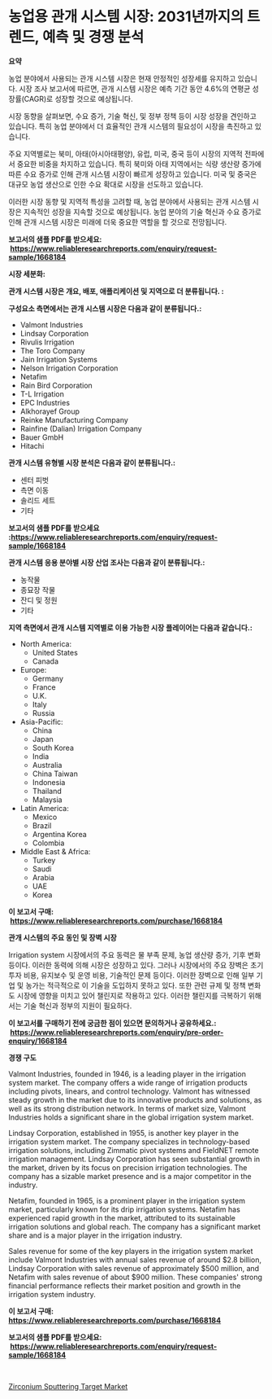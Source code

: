 <p><h1>농업용 관개 시스템 시장: 2031년까지의 트렌드, 예측 및 경쟁 분석</h1></p><p><strong>요약</strong></p>
<p><p>농업 분야에서 사용되는 관개 시스템 시장은 현재 안정적인 성장세를 유지하고 있습니다. 시장 조사 보고서에 따르면, 관개 시스템 시장은 예측 기간 동안 4.6%의 연평균 성장률(CAGR)로 성장할 것으로 예상됩니다.</p><p>시장 동향을 살펴보면, 수요 증가, 기술 혁신, 및 정부 정책 등이 시장 성장을 견인하고 있습니다. 특히 농업 분야에서 더 효율적인 관개 시스템의 필요성이 시장을 촉진하고 있습니다.</p><p>주요 지역별로는 북미, 아태(아시아태평양), 유럽, 미국, 중국 등이 시장의 지역적 전파에서 중요한 비중을 차지하고 있습니다. 특히 북미와 아태 지역에서는 식량 생산량 증가에 따른 수요 증가로 인해 관개 시스템 시장이 빠르게 성장하고 있습니다. 미국 및 중국은 대규모 농업 생산으로 인한 수요 확대로 시장을 선도하고 있습니다.</p><p>이러한 시장 동향 및 지역적 특성을 고려할 때, 농업 분야에서 사용되는 관개 시스템 시장은 지속적인 성장을 지속할 것으로 예상됩니다. 농업 분야의 기술 혁신과 수요 증가로 인해 관개 시스템 시장은 미래에 더욱 중요한 역할을 할 것으로 전망됩니다.</p></p>
<p><strong>보고서의 샘플 PDF를 받으세요: &nbsp;<a href="https://www.reliableresearchreports.com/enquiry/request-sample/1668184">https://www.reliableresearchreports.com/enquiry/request-sample/1668184</a></strong></p>
<p><strong>시장 세분화:</strong></p>
<p><strong> 관개 시스템 시장은 개요, 배포, 애플리케이션 및 지역으로 더 분류됩니다. :</strong></p>
<p><strong>구성요소 측면에서는 관개 시스템 시장은 다음과 같이 분류됩니다.:</strong></p>
<p><ul><li>Valmont Industries</li><li>Lindsay Corporation</li><li>Rivulis Irrigation</li><li>The Toro Company</li><li>Jain Irrigation Systems</li><li>Nelson Irrigation Corporation</li><li>Netafim</li><li>Rain Bird Corporation</li><li>T-L Irrigation</li><li>EPC Industries</li><li>Alkhorayef Group</li><li>Reinke Manufacturing Company</li><li>Rainfine (Dalian) Irrigation Company</li><li>Bauer GmbH</li><li>Hitachi</li></ul></p>
<p><strong> 관개 시스템 유형별 시장 분석은 다음과 같이 분류됩니다.:</strong></p>
<p><ul><li>센터 피벗</li><li>측면 이동</li><li>솔리드 세트</li><li>기타</li></ul></p>
<p><strong>보고서의 샘플 PDF를 받으세요 :<a href="https://www.reliableresearchreports.com/enquiry/request-sample/1668184">https://www.reliableresearchreports.com/enquiry/request-sample/1668184</a></strong></p>
<p><strong> 관개 시스템 응용 분야별 시장 산업 조사는 다음과 같이 분류됩니다.:</strong></p>
<p><ul><li>농작물</li><li>종묘장 작물</li><li>잔디 및 정원</li><li>기타</li></ul></p>
<p><strong>지역 측면에서 관개 시스템 지역별로 이용 가능한 시장 플레이어는 다음과 같습니다.:</strong></p>
<p><ul>
    <li>
        North America:
        <ul>
            <li>United States</li>
            <li>Canada</li>
        </ul>
    </li>
    <li>
        Europe:
        <ul>
            <li>Germany</li>
            <li>France</li>
            <li>U.K.</li>
            <li>Italy</li>
            <li>Russia</li>
        </ul>
    </li>
    <li>
        Asia-Pacific:
        <ul>
            <li>China</li>
            <li>Japan</li>
            <li>South Korea</li>
            <li>India</li>
            <li>Australia</li>
            <li>China Taiwan</li>
            <li>Indonesia</li>
            <li>Thailand</li>
            <li>Malaysia</li>
        </ul>
    </li>
    <li>
        Latin America:
        <ul>
            <li>Mexico</li>
            <li>Brazil</li>
            <li>Argentina Korea</li>
            <li>Colombia</li>
        </ul>
    </li>
    <li>
        Middle East & Africa:
        <ul>
            <li>Turkey</li>
            <li>Saudi</li>
            <li>Arabia</li>
            <li>UAE</li>
            <li>Korea</li>
        </ul>
    </li>
    </ul></p>
<p><strong>이 보고서 구매: &nbsp;<a href="https://www.reliableresearchreports.com/purchase/1668184">https://www.reliableresearchreports.com/purchase/1668184</a></strong></p>
<p><strong>관개 시스템의 주요 동인 및 장벽 시장</strong></p>
<p><p>Irrigation system 시장에서의 주요 동력은 물 부족 문제, 농업 생산량 증가, 기후 변화 등이다. 이러한 동력에 의해 시장은 성장하고 있다. 그러나 시장에서의 주요 장벽은 초기 투자 비용, 유지보수 및 운영 비용, 기술적인 문제 등이다. 이러한 장벽으로 인해 일부 기업 및 농가는 적극적으로 이 기술을 도입하지 못하고 있다. 또한 관련 규제 및 정책 변화도 시장에 영향을 미치고 있어 챌린지로 작용하고 있다. 이러한 챌린지를 극복하기 위해서는 기술 혁신과 정부의 지원이 필요하다.</p></p>
<p><strong>이 보고서를 구매하기 전에 궁금한 점이 있으면 문의하거나 공유하세요.: &nbsp;<a href="https://www.reliableresearchreports.com/enquiry/pre-order-enquiry/1668184">https://www.reliableresearchreports.com/enquiry/pre-order-enquiry/1668184</a></strong></p>
<p><strong>경쟁 구도</strong></p>
<p><p>Valmont Industries, founded in 1946, is a leading player in the irrigation system market. The company offers a wide range of irrigation products including pivots, linears, and control technology. Valmont has witnessed steady growth in the market due to its innovative products and solutions, as well as its strong distribution network. In terms of market size, Valmont Industries holds a significant share in the global irrigation system market.</p><p>Lindsay Corporation, established in 1955, is another key player in the irrigation system market. The company specializes in technology-based irrigation solutions, including Zimmatic pivot systems and FieldNET remote irrigation management. Lindsay Corporation has seen substantial growth in the market, driven by its focus on precision irrigation technologies. The company has a sizable market presence and is a major competitor in the industry.</p><p>Netafim, founded in 1965, is a prominent player in the irrigation system market, particularly known for its drip irrigation systems. Netafim has experienced rapid growth in the market, attributed to its sustainable irrigation solutions and global reach. The company has a significant market share and is a major player in the irrigation industry.</p><p>Sales revenue for some of the key players in the irrigation system market include Valmont Industries with annual sales revenue of around $2.8 billion, Lindsay Corporation with sales revenue of approximately $500 million, and Netafim with sales revenue of about $900 million. These companies' strong financial performance reflects their market position and growth in the irrigation system industry.</p></p>
<p><strong>이 보고서 구매: &nbsp; <a href="https://www.reliableresearchreports.com/purchase/1668184">https://www.reliableresearchreports.com/purchase/1668184</a></strong></p>
<p><strong>보고서의 샘플 PDF를 받으세요: &nbsp;<a href="https://www.reliableresearchreports.com/enquiry/request-sample/1668184">https://www.reliableresearchreports.com/enquiry/request-sample/1668184</a></strong><strong></strong></p>
<p>&nbsp;</p>
<p><p><a href="https://nifty-kite-d51.notion.site/Global-Zirconium-Sputtering-Target-Market-by-Types-Applications-and-Major-Players-with-Regional-G-183e37aff576490ea084cc6756967fe1">Zirconium Sputtering Target Market</a></p></p>